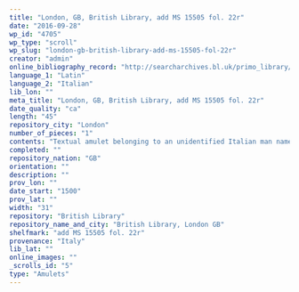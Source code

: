 ```yaml
---
title: "London, GB, British Library, add MS 15505 fol. 22r"
date: "2016-09-28"
wp_id: "4705"
wp_type: "scroll"
wp_slug: "london-gb-british-library-add-ms-15505-fol-22r"
creator: "admin"
online_bibliography_record: "http://searcharchives.bl.uk/primo_library/libweb/action/display.do?tabs=detailsTab&ct=display&fn=search&doc=IAMS032-002087277&indx=1&recIds=IAMS032-002087277&recIdxs=0&elementId=0&renderMode=poppedOut&displayMode=full&frbrVersion=&dscnt=1&frbg=&scp.scps=scope%3A%28BL%29&tab=local&dstmp=1404148162521&srt=rank&mode=Basic&dum=true&vl(freeText0)=add+ms+15505&vid=IAMS_VU2"
language_1: "Latin"
language_2: "Italian"
lib_lon: ""
meta_title: "London, GB, British Library, add MS 15505 fol. 22r"
date_quality: "ca"
length: "45"
repository_city: "London"
number_of_pieces: "1"
contents: "Textual amulet belonging to an unidentified Italian man named \"Francesco\"."
completed: ""
repository_nation: "GB"
orientation: ""
description: ""
prov_lon: ""
date_start: "1500"
prov_lat: ""
width: "31"
repository: "British Library"
repository_name_and_city: "British Library, London GB"
shelfmark: "add MS 15505 fol. 22r"
provenance: "Italy"
lib_lat: ""
online_images: ""
_scrolls_id: "5"
type: "Amulets"
---
```



